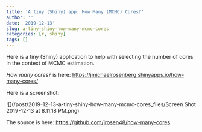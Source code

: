 ```yaml
---
title: 'A tiny (Shiny) app: How Many (MCMC) Cores?'
author: ''
date: '2019-12-13'
slug: a-tiny-shiny-how-many-mcmc-cores
categories: [r, shiny]
tags: []
---
```


Here is a tiny (Shiny) application to help with selecting the number of cores in the context of MCMC estimation.

*How many cores?* is here: https://jmichaelrosenberg.shinyapps.io/how-many-cores/

Here is a screenshot:

![](/post/2019-12-13-a-tiny-shiny-how-many-mcmc-cores_files/Screen Shot 2019-12-13 at 8.11.18 PM.png)

The source is here: https://github.com/jrosen48/how-many-cores